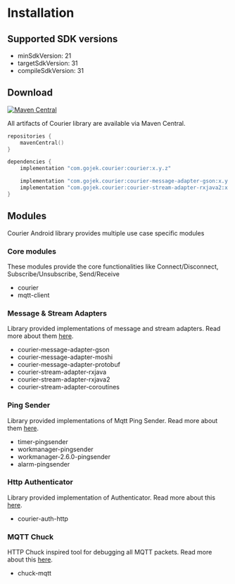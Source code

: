 # Installation

## Supported SDK versions

- minSdkVersion: 21
- targetSdkVersion: 31
- compileSdkVersion: 31

## Download
[![Maven Central](https://img.shields.io/maven-central/v/com.gojek.courier/courier.svg?label=Maven%20Central)](https://search.maven.org/search?q=g:%22com.gojek.courier%22%20AND%20a:%courier%22)

All artifacts of Courier library are available via Maven Central.

~~~ kotlin
repositories {
    mavenCentral()
}

dependencies {
    implementation "com.gojek.courier:courier:x.y.z"

    implementation "com.gojek.courier:courier-message-adapter-gson:x.y.z"
    implementation "com.gojek.courier:courier-stream-adapter-rxjava2:x.y.z"
}
~~~

## Modules

Courier Android library provides multiple use case specific modules

### Core modules

These modules provide the core functionalities like Connect/Disconnect, Subscribe/Unsubscribe, Send/Receive

- courier
- mqtt-client

### Message & Stream Adapters

Library provided implementations of message and stream adapters. Read more about them [here](MessageStreamAdapters).

- courier-message-adapter-gson
- courier-message-adapter-moshi
- courier-message-adapter-protobuf
- courier-stream-adapter-rxjava
- courier-stream-adapter-rxjava2
- courier-stream-adapter-coroutines

### Ping Sender

Library provided implementations of Mqtt Ping Sender. Read more about them [here](PingSender).

- timer-pingsender
- workmanager-pingsender
- workmanager-2.6.0-pingsender
- alarm-pingsender

### Http Authenticator

Library provided implementation of Authenticator. Read more about this [here](Authenticator).

- courier-auth-http

### MQTT Chuck

HTTP Chuck inspired tool for debugging all MQTT packets. Read more about this [here](MqttChuck).

- chuck-mqtt

